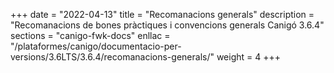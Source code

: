 +++
date        = "2022-04-13"
title       = "Recomanacions generals"
description = "Recomanacions de bones pràctiques i convencions generals Canigó 3.6.4"
sections    = "canigo-fwk-docs"
enllac		= "/plataformes/canigo/documentacio-per-versions/3.6LTS/3.6.4/recomanacions-generals/"
weight		= 4
+++
